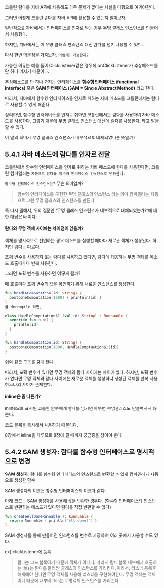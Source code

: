 코틀린 람다를 자바 API에 사용해도 아무 문제가 없다는 사실을 다행으로 여겨야한다.

그러면 어떻게 코틀린 람다를 자바 API에 활용할 수 있는지 알아보자.

일반적으로 자바에서는 인터페이스를 인자로 받는 경우 무명 클래스 인스턴스를 만들어서 사용했다.

하지만, 자바에서는 이 무명 클래스 인스턴스 대신 람다를 넘겨 사용할 수 있다.

다시 한번 의문점을 가져보자. `어떻게? 가능할까?`

가능한 이유는 예를 들어 ClickListener같은 경우에 onClickListener가 추상메소드를 단 하나 가지기 때문이다.

추상메소드를 단 하나 가지는 인터페이스를 **함수형 인터페이스 (functional interface)** 혹은 **SAM 인터페이스 (SAM = Single Abstract Method)** 라고 한다.

따라서, 자바에서 함수형 인터페이스를 인자로 취하는 자바 메소드를 코틀린에서는 람다로 사용할 수 있게 해준다.

정리하면, 함수형 인터페이스를 인자로 취하면 코틀린에서는 람다를 사용하여 자바 메소드를 사용한다. 그렇기 때문에 무명 클래스 인스턴스 대신에 람다를 사용한다. 라고 말을 할 수 있다.

이 말의 의미가 무명 클래스 인스턴스가 내부적으로 대체되었다는 뜻일까?

## 5.4.1 자바 메소드에 람다를 인자로 전달

코틀린에서 함수형 인터페이스를 인자로 취하는 자바 메소드에 람다를 사용한다면, 코틀린 컴파일러는 `자동으로 람다를 함수형 인터페이스 인스턴스로 변환`한다.

`함수형 인터페이스 인스턴스란?` 무슨 의미일까?
> 함수형 인터페이스를 구현한 무명 클래스의 인스턴스 라는 의미
> 컴파일러는 자동으로 그런 무명 클래스와 인스턴스를 만든다

즉 다시 말해서, 위의 질문인 '무명 클래스 인스턴스가 내부적으로 대체되었는가?'에 대한 대답은 `No`이다.

#### 람다와 무명 객체 사이에는 차이점이 없을까?
객체를 명시적으로 선언하는 경우 메소드를 실행할 때마다 새로운 객체가 생성된다. 하지만 람다는 다르다. 

포획 변수를 사용하지 않는 람다를 사용하고 있다면, 람다에 대응하는 무명 객체를 메소드 호출때마다 반복 사용한다.

그러면 포획 변수를 사용하면 어떻게 될까?

매 호출마다 포획 변수의 값을 확인하기 위해 새로운 인스턴스를 생성한다.

```kotlin
fun hnadleComputation(id: String) {
  postponeComputation(1000) { printnln(id) }
}
를 decompile 하면,

class HandleComputation$1 (val id: String) : Runnuable {
  override fun run() {
    println(id)
  }
}

fun handleComputation(id: String) {
  postponeComputation(1000, HandleComptuation$1(id))
}
```
위와 같은 구조를 갖게 된다.

따라서, 포획 변수가 있다면 무명 객체와 람다 사이에는 차이가 없다.
하지만, 포획 변수가 없다면 무명 객체와 람다 사이에는 새로운 객체를 생성하냐 생성된 객체를 반복 사용하느냐의 차이가 존재한다.

#### inline은 좀 다른가?
inline으로 표시된 코틀린 함수에게 람다를 넘기면 아무런 무명클래스도 만들어지지 않는다.

코드 블록을 복사해서 사용하기 때문이다.

8장에서 inline을 다루므로 8장에 갈 때까지 궁금증을 참아야 한다.

## 5.4.2 SAM 생성자: 람다를 함수형 인터페이스로 명시적으로 변경

**SAM 생성자**: 람다를 함수형 인터페이스의 인스턴스로 변환할 수 있게 컴파일러가 자동으로 생성한 함수

SAM 생성자의 이름은 함수형 인터페이스의 이름과 같다.

아래 코드는 SAM 생성자를 사용해 값을 반환한 경우다. (함수형 인터페이스의 인스턴스르 반환하는 메소드가 있다면 람다를 직접 반환할 수 없다)
```kotlin
fun createAllDoneRunnable(): Runnuable {
  return Runnable { println("All done!") }
}
```

SAM 생성자를 통해 만들어진 인스턴스를 변수로 저장하여 여러 곳에서 사용할 수도 있다.

ex) clickListener에 등록

> 람다는 코드 블록이기 때문에 객체가 아니다. 따라서 람다 블록 내부에서 호출하는 this는 람다를 둘러싼 클래스의 인스턴스를 가리킨다.
> 따라서, 리스너 등록후 해제해야 한다면 무명 객체를 사용해 리스너를 구현해야한다. 무명 객체는 객체이기 때문에 내부의 this는 무명객체 인스턴스를 가리킨다.
